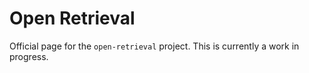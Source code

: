 # Open Retrieval

Official page for the `open-retrieval` project. This is currently a work in progress.
